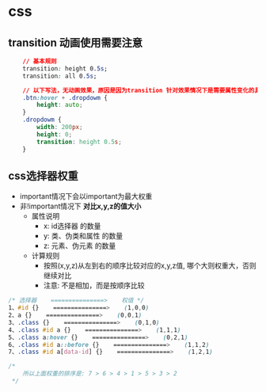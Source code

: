# css
## transition 动画使用需要注意
```css
    // 基本规则
    transition: height 0.5s;
    transition: all 0.5s;

    // 以下写法，无动画效果，原因是因为transition 针对效果情况下是需要属性变化的具体值， 设置为 auto不是具体值故此没有效果
    .btn:hover + .dropdowm {
        height: auto;
    }
    .dropdowm {
        width: 200px;
        height: 0;
        transition: height 0.5s;
    }
```
## css选择器权重
- important情况下会以important为最大权重
- 非!important情况下 **对比x,y,z的值大小**
    - 属性说明
        - x: id选择器 的数量
        - y: 类、伪类和属性 的数量
        - z: 元素、伪元素 的数量
    - 计算规则
        - 按照(x,y,z)从左到右的顺序比较对应的x,y,z值, 哪个大则权重大，否则继续对比
        - 注意: 不是相加，而是按顺序比较
```css
/* 选择器    ===============>    权值 */
1、#id {}    ===============>    (1,0,0)
2、a {}    ===============>    (0,0,1)
3、.class {}    ===============>    (0,1,0)
4、.class #id a {}    ===============>    (1,1,1)
5、.class a:hover {}    ===============>    (0,2,1)
6、.class #id a::before {}    ===============>    (1,1,2)
7、.class #id a[data-id] {}    ===============>    (1,2,1)

/* 
    所以上面权重的排序是: 7 > 6 > 4 > 1 > 5 > 3 > 2
 */
```

